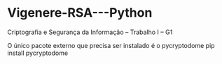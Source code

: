 # Vigenere-RSA---Python
Criptografia e Segurança da Informação – Trabalho I – G1 

O único pacote externo que precisa ser instalado é o pycryptodome
pip install pycryptodome
